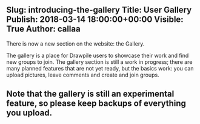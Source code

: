 Slug: introducing-the-gallery
Title: User Gallery
Publish: 2018-03-14 18:00:00+00:00
Visible: True
Author: callaa
---
There is now a new section on the website: the Gallery.

The gallery is a place for Drawpile users to showcase their work and find new groups to join. The gallery section is still a work in progress; there are many planned features that are not yet ready, but the basics work: you can upload pictures, leave comments and create and join groups.

Note that the gallery is still an experimental feature, so please keep backups of everything you upload.
---

